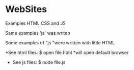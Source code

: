 WebSites
========
Examples HTML CSS and JS

Same examples 'js' was writen 

Some examples  of "js "were written with little HTML
 
*See html files:
$ open file.html
*will open default browser

* See js files:
	$ node flle.js



